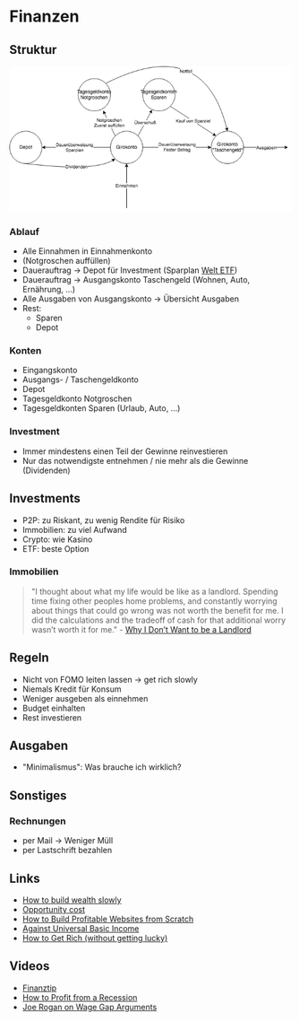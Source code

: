 # Finanzen

## Struktur

![Übersicht](./finanzen-flow.png)

### Ablauf

- Alle Einnahmen in Einnahmenkonto
- (Notgroschen auffüllen)
- Dauerauftrag -> Depot für Investment (Sparplan [Welt ETF](https://www.justetf.com/de/etf-profile.html?isin=IE00B3RBWM25&from=search))
- Dauerauftrag -> Ausgangskonto Taschengeld (Wohnen, Auto, Ernährung, ...) 
- Alle Ausgaben von Ausgangskonto -> Übersicht Ausgaben
- Rest:
    + Sparen
    + Depot

### Konten

- Eingangskonto
- Ausgangs- / Taschengeldkonto
- Depot 
- Tagesgeldkonto Notgroschen
- Tagesgeldkonten Sparen (Urlaub, Auto, ...)

### Investment

- Immer mindestens einen Teil der Gewinne reinvestieren
- Nur das notwendigste entnehmen / nie mehr als die Gewinne (Dividenden)

## Investments

- P2P: zu Riskant, zu wenig Rendite für Risiko
- Immobilien: zu viel Aufwand 
- Crypto: wie Kasino 
- ETF: beste Option

### Immobilien

> "I thought about what my life would be like as a landlord. Spending time fixing other peoples home problems, and constantly worrying about things that could go wrong was not worth the benefit for me. I did the calculations and the tradeoff of cash for that additional worry wasn’t worth it for me." - [Why I Don’t Want to be a Landlord](https://minafi.com/i-dont-want-to-be-a-landlord)

## Regeln

- Nicht von FOMO leiten lassen -> get rich slowly 
- Niemals Kredit für Konsum
- Weniger ausgeben als einnehmen
- Budget einhalten
- Rest investieren 

## Ausgaben

- "Minimalismus": Was brauche ich wirklich?

## Sonstiges

### Rechnungen 

- per Mail -> Weniger Müll
- per Lastschrift bezahlen

## Links

- [How to build wealth slowly](https://pjrvs.com/wealth)
- [Opportunity cost ](https://thewokesalaryman.com/2020/05/05/life-changing-economic-theories-applied-to-personal-finance/)
- [How to Build Profitable Websites from Scratch](https://fourpillarfreedom.com/the-income-community-how-to-build-profitable-websites-from-scratch/)
- [Against Universal Basic Income](https://guzey.com/economics/against-universal-basic-income/)
- [How to Get Rich (without getting lucky)](https://www.sloww.co/how-to-get-rich-naval-ravikant/)

## Videos

- [Finanztip](https://www.youtube.com/channel/UC-muQylmRx61Mt6U1oDSEVA)
- [How to Profit from a Recession](https://www.youtube.com/watch?v=mRHBrJziE-Y&t=503s)
- [Joe Rogan on Wage Gap Arguments](https://www.youtube.com/watch?v=HSvLnlX-VG4&feature=share)
